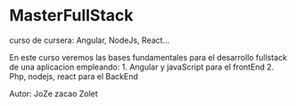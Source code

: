 # MasterFullStack

curso de cursera: Angular, NodeJs, React...

En este curso veremos las bases fundamentales para el desarrollo fullstack de una aplicacion empleando: 1. Angular y javaScript para el frontEnd 2. Php, nodejs, react para el BackEnd

Autor: JoZe zacao Zolet
